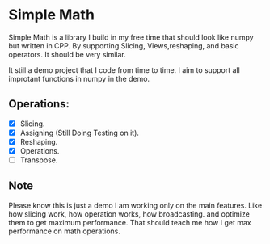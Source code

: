 # Simple Math

Simple Math is a library I build in my free time that should look like numpy but written in CPP. By supporting Slicing,
Views,reshaping, and basic operators. It should be very similar.

It still a demo project that I code from time to time. I aim to support all improtant functions in numpy in the demo.

## Operations:

- [x] Slicing.
- [x] Assigning (Still Doing Testing on it).
- [x] Reshaping.
- [X] Operations.
- [ ] Transpose.

## Note

Please know this is just a demo I am working only on the main features. Like how slicing work, how operation works, how
broadcasting. and optimize them to get maximum performance. That should teach me how I get max performance on math
operations.
